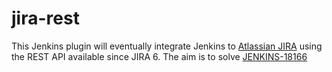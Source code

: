 jira-rest
=========

This Jenkins plugin will eventually integrate Jenkins to <a href="http://www.atlassian.com/software/jira/">Atlassian JIRA</a> using the REST API available since JIRA 6. The aim is to solve <a href="https://issues.jenkins-ci.org/browse/JENKINS-18166">JENKINS-18166</a>
